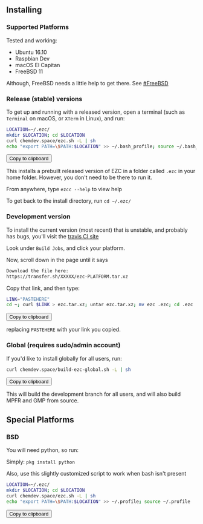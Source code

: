 
## Installing

### Supported Platforms

Tested and working:

  * Ubuntu 16.10
  * Raspbian Dev
  * macOS El Capitan
  * FreeBSD 11

Although, FreeBSD needs a little help to get there. See [#FreeBSD](/#/installing?id=bsd)


### Release (stable) versions

To get up and running with a released version, open a terminal (such as `Terminal` on macOS, or `XTerm` in Linux), and run:

```bash
LOCATION=~/.ezc/
mkdir $LOCATION; cd $LOCATION
curl chemdev.space/ezc.sh -L | sh
echo "export PATH=\$PATH:$LOCATION" >> ~/.bash_profile; source ~/.bash_profile
```

<button class="btn" data-clipboard-text='LOCATION=~/.ezc/; mkdir $LOCATION; cd $LOCATION; curl chemdev.space/ezc.sh -L | sh; cd ezc; echo "export PATH=\$PATH:$LOCATION" >> ~/.bash_profile; source ~/.bash_profile'>
    Copy to clipboard
</button>

This installs a prebuilt released version of EZC in a folder called `.ezc` in your home folder. However, you don't need to be there to run it.

From anywhere, type `ezcc --help` to view help

To get back to the install directory, run `cd ~/.ezc/`

### Development version

To install the current version (most recent) that is unstable, and probably has bugs, you'll visit the [travis CI site](https://travis-ci.org/ChemicalDevelopment/ezc)

Look under `Build Jobs`, and click your platform.

Now, scroll down in the page until it says 

```bash
Download the file here:
https://transfer.sh/XXXXX/ezc-PLATFORM.tar.xz
```

Copy that link, and then type:

```bash
LINK="PASTEHERE"
cd ~; curl $LINK > ezc.tar.xz; untar ezc.tar.xz; mv ezc .ezc; cd .ezc
```

<button class="btn" data-clipboard-text='LINK="PASTEHERE"; cd ~; curl $LINK > ezc.tar.xz; tar xfv ezc.tar.xz; mv ezc .ezc; cd .ezc'>
    Copy to clipboard
</button>


replacing `PASTEHERE` with your link you copied.


### Global (requires sudo/admin account)

If you'd like to install globally for all users, run:

```bash
curl chemdev.space/build-ezc-global.sh -L | sh
```

<button class="btn" data-clipboard-text='curl chemdev.space/build-ezc-global.sh -L |ash'>
    Copy to clipboard
</button>


This will build the development branch for all users, and will also build MPFR and GMP from source.


## Special Platforms

### BSD

You will need python, so run:

Simply: `pkg install python`

Also, use this slightly customized script to work when bash isn't present

```bash
LOCATION=~/.ezc/
mkdir $LOCATION; cd $LOCATION
curl chemdev.space/ezc.sh -L | sh
echo "export PATH=\$PATH:$LOCATION" >> ~/.profile; source ~/.profile
```

<button class="btn" data-clipboard-text='LOCATION=~/.ezc/; mkdir $LOCATION; cd $LOCATION; curl chemdev.space/ezc.sh -L | sh; echo "export PATH=\$PATH:$LOCATION" >> ~/.profile; source ~/.profile'>
    Copy to clipboard
</button>
